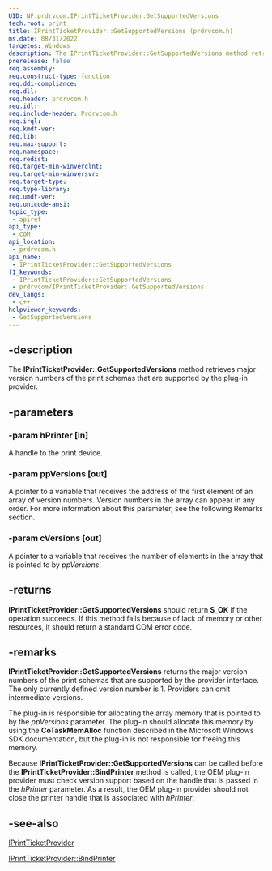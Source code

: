 ```yaml
---
UID: NF:prdrvcom.IPrintTicketProvider.GetSupportedVersions
tech.root: print
title: IPrintTicketProvider::GetSupportedVersions (prdrvcom.h)
ms.date: 08/31/2022
targetos: Windows
description: The IPrintTicketProvider::GetSupportedVersions method retrieves major version numbers of the print schemas that are supported by the plug-in provider.
prerelease: false
req.assembly: 
req.construct-type: function
req.ddi-compliance: 
req.dll: 
req.header: prdrvcom.h
req.idl: 
req.include-header: Prdrvcom.h
req.irql: 
req.kmdf-ver: 
req.lib: 
req.max-support: 
req.namespace: 
req.redist: 
req.target-min-winverclnt: 
req.target-min-winversvr: 
req.target-type: 
req.type-library: 
req.umdf-ver: 
req.unicode-ansi: 
topic_type:
 - apiref
api_type:
 - COM
api_location:
 - prdrvcom.h
api_name:
 - IPrintTicketProvider::GetSupportedVersions
f1_keywords:
 - IPrintTicketProvider::GetSupportedVersions
 - prdrvcom/IPrintTicketProvider::GetSupportedVersions
dev_langs:
 - c++
helpviewer_keywords:
 - GetSupportedVersions
---
```


## -description

The **IPrintTicketProvider::GetSupportedVersions** method retrieves major version numbers of the print schemas that are supported by the plug-in provider.

## -parameters

### -param hPrinter [in]

A handle to the print device.

### -param ppVersions [out]

A pointer to a variable that receives the address of the first element of an array of version numbers. Version numbers in the array can appear in any order. For more information about this parameter, see the following Remarks section.

### -param cVersions [out]

A pointer to a variable that receives the number of elements in the array that is pointed to by *ppVersions*.

## -returns

**IPrintTicketProvider::GetSupportedVersions** should return **S_OK** if the operation succeeds. If this method fails because of lack of memory or other resources, it should return a standard COM error code.

## -remarks

**IPrintTicketProvider::GetSupportedVersions** returns the major version numbers of the print schemas that are supported by the provider interface. The only currently defined version number is 1. Providers can omit intermediate versions.

The plug-in is responsible for allocating the array memory that is pointed to by the *ppVersions* parameter. The plug-in should allocate this memory by using the **CoTaskMemAlloc** function described in the Microsoft Windows SDK documentation, but the plug-in is not responsible for freeing this memory.

Because **IPrintTicketProvider::GetSupportedVersions** can be called before the **IPrintTicketProvider::BindPrinter** method is called, the OEM plug-in provider must check version support based on the handle that is passed in the *hPrinter* parameter. As a result, the OEM plug-in provider should not close the printer handle that is associated with *hPrinter*.

## -see-also

[IPrintTicketProvider](./nn-prdrvcom-iprintticketprovider.md)

[IPrintTicketProvider::BindPrinter](./nf-prdrvcom-iprintticketprovider-bindprinter.md)

